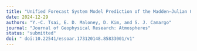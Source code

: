 ```yaml
---
title: "Unified Forecast System Model Prediction of the Madden–Julian Oscillation and East Pacific Teleconnections During Boreal Summer"
date: 2024-12-29
authors: "Y.-C. Tsai, E. D. Maloney, D. Kim, and S. J. Camargo"
journal: "Journal of Geophysical Research: Atmospheres"
status: "submitted"
doi: " doi:10.22541/essoar.173120148.85833001/v1"
---
```

